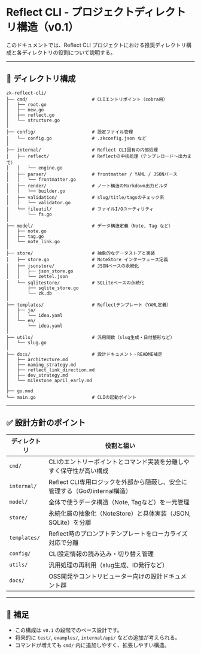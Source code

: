 # Reflect CLI - プロジェクトディレクトリ構造（v0.1）

このドキュメントでは、Reflect CLI プロジェクトにおける推奨ディレクトリ構成と各ディレクトリの役割について説明する。

---

## 📁 ディレクトリ構成

```plaintext
zk-reflect-cli/
├── cmd/                        # CLIエントリポイント（cobra用）
│   ├── root.go
│   ├── new.go
│   ├── reflect.go
│   └── structure.go
│
├── config/                     # 設定ファイル管理
│   └── config.go               # .zkconfig.json など
│
├── internal/                   # Reflect CLI固有の内部処理
│   ├── reflect/                # Reflectの中核処理（テンプレロード〜出力まで）
│   │   └── engine.go
│   ├── parser/                 # frontmatter / YAML / JSONパース
│   │   └── frontmatter.go
│   ├── render/                 # ノート構造のMarkdown出力ビルダ
│   │   └── builder.go
│   ├── validation/             # slug/title/tagsのチェック系
│   │   └── validator.go
│   └── fileutil/               # ファイルI/Oユーティリティ
│       └── fs.go
│
├── model/                      # データ構造定義（Note, Tag など）
│   ├── note.go
│   ├── tag.go
│   └── note_link.go
│
├── store/                      # 抽象的なデータストアと実装
│   ├── store.go                # NoteStore インターフェース定義
│   ├── jsonstore/              # JSONベースの永続化
│   │   ├── json_store.go
│   │   └── zettel.json
│   └── sqlitestore/            # SQLiteベースの永続化
│       ├── sqlite_store.go
│       └── zk.db
│
├── templates/                  # Reflectテンプレート（YAML定義）
│   ├── ja/
│   │   └── idea.yaml
│   └── en/
│       └── idea.yaml
│
├── utils/                      # 汎用関数（slug生成・日付整形など）
│   └── slug.go
│
├── docs/                       # 設計ドキュメント・README補足
│   ├── architecture.md
│   ├── naming_strategy.md
│   ├── reflect_link_direction.md
│   ├── dev_strategy.md
│   └── milestone_april_early.md
│
├── go.mod
└── main.go                     # CLIの起動ポイント
```

---

## ✅ 設計方針のポイント

| ディレクトリ | 役割と狙い |
|--------------|------------|
| `cmd/`       | CLIのエントリーポイントとコマンド実装を分離しやすく保守性が高い構成 |
| `internal/`  | Reflect CLI専用ロジックを外部から隠蔽し、安全に管理する（Goのinternal構造） |
| `model/`     | 全体で使うデータ構造（Note, Tagなど）を一元管理 |
| `store/`     | 永続化層の抽象化（NoteStore）と具体実装（JSON, SQLite）を分離 |
| `templates/` | Reflect時のプロンプトテンプレートをローカライズ対応で分離 |
| `config/`    | CLI設定情報の読み込み・切り替え管理 |
| `utils/`     | 汎用処理の再利用（slug生成、ID発行など） |
| `docs/`      | OSS開発やコントリビューター向けの設計ドキュメント群 |

---

## 📌 補足

- この構成は `v0.1` の段階でのベース設計です。
- 将来的に `test/`, `examples/`, `internal/api/` などの追加が考えられる。
- コマンドが増えても `cmd/` 内に追加しやすく、拡張しやすい構造。
